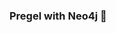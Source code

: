 ### Pregel with Neo4j 🚀



































































































































 






























































